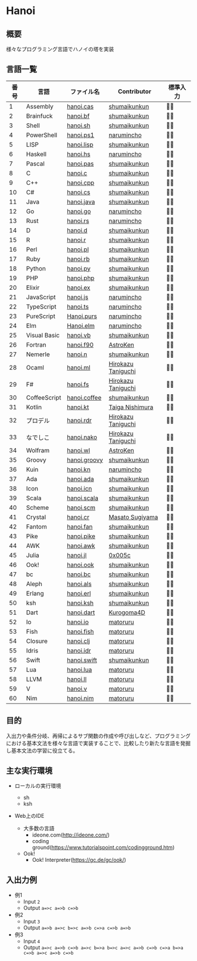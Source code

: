 # Hanoi
## 概要
様々なプログラミング言語でハノイの塔を実装

## 言語一覧
 | 番号 | 言語 | ファイル名 | Contributor | 標準入力 |
 | --- | --- | --- | --- | --- |
 | 1 | Assembly | [hanoi.cas](https://github.com/shumaikunkun/Hanoi/blob/master/hanoi.cas) | [shumaikunkun] | 🙆‍♂️ | 🙆‍♂️ |
 | 2 | Brainfuck | [hanoi.bf](https://github.com/shumaikunkun/Hanoi/blob/master/hanoi.bf) | [shumaikunkun] | 🙆‍♂️ |
 | 3 | Shell | [hanoi.sh](https://github.com/shumaikunkun/Hanoi/blob/master/hanoi.sh) | [shumaikunkun] | 🙆‍♂️ |
 | 4 | PowerShell | [hanoi.ps1](https://github.com/shumaikunkun/Hanoi/blob/master/hanoi.ps1) | [narumincho] | 🙆‍♂️ |
 | 5 | LISP | [hanoi.lisp](https://github.com/shumaikunkun/Hanoi/blob/master/hanoi.lisp) | [shumaikunkun] | 🙆‍♂️ |
 | 6 | Haskell | [hanoi.hs](https://github.com/shumaikunkun/Hanoi/blob/master/hanoi.hs) | [narumincho] | 🙆‍♂️ |
 | 7 | Pascal | [hanoi.pas](https://github.com/shumaikunkun/Hanoi/blob/master/hanoi.pas) | [shumaikunkun] | 🙆‍♂️ |
 | 8 | C | [hanoi.c](https://github.com/shumaikunkun/Hanoi/blob/master/hanoi.c) | [shumaikunkun] | 🙆‍♂️ |
 | 9 | C++ | [hanoi.cpp](https://github.com/shumaikunkun/Hanoi/blob/master/hanoi.cpp) | [shumaikunkun] | 🙆‍♂️ |
 | 10 | C# | [hanoi.cs](https://github.com/shumaikunkun/Hanoi/blob/master/hanoi.cs) | [shumaikunkun] | 🙆‍♂️ |
 | 11 | Java | [hanoi.java](https://github.com/shumaikunkun/Hanoi/blob/master/hanoi.java) | [shumaikunkun] | 🙆‍♂️ |
 | 12 | Go | [hanoi.go](https://github.com/shumaikunkun/Hanoi/blob/master/hanoi.go) | [narumincho] | 🙆‍♂️ |
 | 13 | Rust | [hanoi.rs](https://github.com/shumaikunkun/Hanoi/blob/master/hanoi.rs) | [narumincho] | 🙆‍♂️ |
 | 14 | D | [hanoi.d](https://github.com/shumaikunkun/Hanoi/blob/master/hanoi.d) | [shumaikunkun] | 🙆‍♂️ |
 | 15 | R | [hanoi.r](https://github.com/shumaikunkun/Hanoi/blob/master/hanoi.r) | [shumaikunkun] | 🙆‍♂️ |
 | 16 | Perl | [hanoi.pl](https://github.com/shumaikunkun/Hanoi/blob/master/hanoi.pl) | [shumaikunkun] | 🙆‍♂️ |
 | 17 | Ruby | [hanoi.rb](https://github.com/shumaikunkun/Hanoi/blob/master/hanoi.rb) | [shumaikunkun] | 🙆‍♂️ |
 | 18 | Python | [hanoi.py](https://github.com/shumaikunkun/Hanoi/blob/master/hanoi.py) | [shumaikunkun] | 🙆‍♂️ |
 | 19 | PHP | [hanoi.php](https://github.com/shumaikunkun/Hanoi/blob/master/hanoi.php) | [shumaikunkun] | 🙆‍♂️ |
 | 20 | Elixir | [hanoi.ex](https://github.com/shumaikunkun/Hanoi/blob/master/hanoi.ex) | [shumaikunkun] | 🙆‍♂️ |
 | 21 | JavaScript | [hanoi.js](https://github.com/shumaikunkun/Hanoi/blob/master/hanoi.js) | [narumincho] | 🙆‍♂️ |
 | 22 | TypeScript | [hanoi.ts](https://github.com/shumaikunkun/Hanoi/blob/master/hanoi.ts) | [narumincho] | 🙆‍♂️ |
 | 23 | PureScript | [Hanoi.purs](https://github.com/shumaikunkun/Hanoi/blob/master/Hanoi.purs) | [narumincho] | 🙆‍♂️ |
 | 24 | Elm | [Hanoi.elm](https://github.com/shumaikunkun/Hanoi/blob/master/Hanoi.elm) | [narumincho] | 🙅‍♂️ |
 | 25 | Visual Basic | [hanoi.vb](https://github.com/shumaikunkun/Hanoi/blob/master/hanoi.vb) | [shumaikunkun] | 🙆‍♂️ |
 | 26 | Fortran | [hanoi.f90](https://github.com/shumaikunkun/Hanoi/blob/master/hanoi.f90)  | [AstroKen] | 🙆‍♂️ |
 | 27 | Nemerle | [hanoi.n](https://github.com/shumaikunkun/Hanoi/blob/master/hanoi.n) | [shumaikunkun] | 🙅‍♂️ |
 | 28 | Ocaml | [hanoi.ml](https://github.com/shumaikunkun/Hanoi/blob/master/hanoi.ml) | [Hirokazu Taniguchi] | 🙆‍♂️ |
 | 29 | F# | [hanoi.fs](https://github.com/shumaikunkun/Hanoi/blob/master/hanoi.fs) | [Hirokazu Taniguchi] | 🙅‍♂️ |
 | 30 | CoffeeScript | [hanoi.coffee](https://github.com/shumaikunkun/Hanoi/blob/master/hanoi.coffee) | [shumaikunkun] | 🙆‍♂️ |
 | 31 | Kotlin | [hanoi.kt](https://github.com/shumaikunkun/Hanoi/blob/master/hanoi.kt) | [Taiga Nishimura] | 🙆‍♂️ |
 | 32 | プロデル | [hanoi.rdr](https://github.com/shumaikunkun/Hanoi/blob/master/hanoi.rdr) | [Hirokazu Taniguchi] | 🙅‍♂️ |
 | 33 | なでしこ | [hanoi.nako](https://github.com/shumaikunkun/Hanoi/blob/master/hanoi.nako) | [Hirokazu Taniguchi] | 🙅‍♂️ |
 | 34 | Wolfram | [hanoi.wl](https://github.com/shumaikunkun/Hanoi/blob/master/hanoi.wl)  | [AstroKen] | 🙅‍♂️ |
 | 35 | Groovy | [hanoi.groovy](https://github.com/shumaikunkun/Hanoi/blob/master/hanoi.groovy) | [shumaikunkun] | 🙆‍♂️ |
 | 36 | Kuin | [hanoi.kn](https://github.com/shumaikunkun/Hanoi/blob/master/hanoi.kn) | [narumincho] | 🙆‍♂️ |
 | 37 | Ada | [hanoi.ada](https://github.com/shumaikunkun/Hanoi/blob/master/hanoi.ada) | [shumaikunkun] | 🙆‍♂️ |
 | 38 | Icon | [hanoi.icn](https://github.com/shumaikunkun/Hanoi/blob/master/hanoi.icn) | [shumaikunkun] | 🙆‍♂️ |
 | 39 | Scala | [hanoi.scala](https://github.com/shumaikunkun/Hanoi/blob/master/hanoi.scala) | [shumaikunkun] | 🙆‍♂️ |
 | 40 | Scheme | [hanoi.scm](https://github.com/shumaikunkun/Hanoi/blob/master/hanoi.scm) | [shumaikunkun] | 🙆‍♂️ |
 | 41 | Crystal | [hanoi.cr](https://github.com/shumaikunkun/Hanoi/blob/master/hanoi.cr) | [Masato Sugiyama] | 🙆‍♂️ |
 | 42 | Fantom | [hanoi.fan](https://github.com/shumaikunkun/Hanoi/blob/master/hanoi.fan) | [shumaikunkun] | 🙅‍♂️ |
 | 43 | Pike | [hanoi.pike](https://github.com/shumaikunkun/Hanoi/blob/master/hanoi.pike) | [shumaikunkun] | 🙆‍♂️ |
 | 44 | AWK | [hanoi.awk](https://github.com/shumaikunkun/Hanoi/blob/master/hanoi.awk) | [shumaikunkun] | 🙆‍♂️ |
 | 45 | Julia | [hanoi.jl](https://github.com/shumaikunkun/Hanoi/blob/master/hanoi.jl) | [0x005c] | 🙆‍♂️ |
 | 46 | Ook! | [hanoi.ook](https://github.com/shumaikunkun/Hanoi/blob/master/hanoi.ook) | [shumaikunkun] | 🙆‍♂️ |
 | 47 | bc | [hanoi.bc](https://github.com/shumaikunkun/Hanoi/blob/master/hanoi.bc) | [shumaikunkun] | 🙆‍♂️ |
 | 48 | Aleph | [hanoi.als](https://github.com/shumaikunkun/Hanoi/blob/master/hanoi.als) | [shumaikunkun] | 🙅‍♂️ |
 | 49 | Erlang | [hanoi.erl](https://github.com/shumaikunkun/Hanoi/blob/master/hanoi.erl) | [shumaikunkun] | 🙅‍♂️ |
 | 50 | ksh | [hanoi.ksh](https://github.com/shumaikunkun/Hanoi/blob/master/hanoi.ksh) | [shumaikunkun] | 🙆‍♂️ |
 | 51 | Dart | [hanoi.dart](https://github.com/shumaikunkun/Hanoi/blob/master/hanoi.dart) | [Kurogoma4D] | 🙆‍♂️ |
 | 52 | Io | [hanoi.io](https://github.com/shumaikunkun/Hanoi/blob/master/hanoi.io) | [matoruru] | 🙆‍♂️ |
 | 53 | Fish | [hanoi.fish](https://github.com/shumaikunkun/Hanoi/blob/master/hanoi.fish) | [matoruru] | 🙆‍♂️ |
 | 54 | Closure | [hanoi.clj](https://github.com/shumaikunkun/Hanoi/blob/master/hanoi.clj) | [matoruru] | 🙆‍♂️ |
 | 55 | Idris | [hanoi.idr](https://github.com/shumaikunkun/Hanoi/blob/master/hanoi.idr) | [matoruru] | 🙆‍♂️ |
 | 56 | Swift | [hanoi.swift](https://github.com/shumaikunkun/Hanoi/blob/master/hanoi.swift) | [shumaikunkun] | 🙆‍♂️ |
 | 57 | Lua | [hanoi.lua](https://github.com/shumaikunkun/Hanoi/blob/master/hanoi.lua) | [matoruru] | 🙆‍♂️ |
 | 58 | LLVM | [hanoi.ll](https://github.com/shumaikunkun/Hanoi/blob/master/hanoi.ll) | [matoruru] | 🙆‍♂️ |
 | 59 | V | [hanoi.v](https://github.com/shumaikunkun/Hanoi/blob/master/hanoi.v) | [matoruru] | 🙆‍♂️ |
 | 60 | Nim | [hanoi.nim](https://github.com/shumaikunkun/Hanoi/blob/master/hanoi.nim) | [matoruru] | 🙆‍♂️ |


[shumaikunkun]:https://github.com/shumaikunkun
[narumincho]:https://github.com/narumincho
[AstroKen]:https://github.com/AstroKen
[Hirokazu Taniguchi]:https://github.com/Sabanna-Hirokazu
[Taiga Nishimura]:https://github.com/TaigaNatto
[Masato Sugiyama]:https://github.com/smasato
[0x005c]:https://github.com/0x005c
[Kurogoma4D]:https://github.com/Kurogoma4D
[matoruru]:https://github.com/matoruru

## 目的
入出力や条件分岐、再帰によるサブ関数の作成や呼び出しなど、プログラミングにおける基本文法を様々な言語で実装することで、比較したり新たな言語を発掘し基本文法の学習に役立てる。

## 主な実行環境
+ ローカルの実行環境
    + sh
    + ksh

+ Web上のIDE
    + 大多数の言語
        + ideone.com(http://ideone.com/)
        + coding ground(https://www.tutorialspoint.com/codingground.htm)
    + Ook!
        + Ook! Interpreter(https://gc.de/gc/ook/)



## 入出力例
+ 例1
    + Input `2`
    + Output `a=>c a=>b c=>b`
+ 例2
    + Input `3`
    + Output `a=>b a=>c b=>c a=>b c=>a c=>b a=>b`
+ 例3
    + Input `4`
    + Output `a=>c a=>b c=>b a=>c b=>a b=>c a=>c a=>b c=>b c=>a b=>a c=>b a=>c a=>b c=>b`
